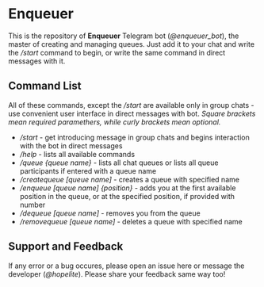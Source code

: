 # Enqueuer

This is the repository of **Enqueuer** Telegram bot (*@enqueuer_bot*), the master of creating and managing queues. Just add it to your chat and write the */start* command to begin, or write the same command in direct messages with it.

## Command List
All of these commands, except the */start* are available only in group chats - use convenient user interface in direct messages with bot.
*Square brackets mean required paramethers, while curly brackets mean optional.*
- */start* - get introducing message in group chats and begins interaction with the bot in direct messages
- */help* - lists all available commands
- */queue {queue name}* - lists all chat queues or lists all queue participants if entered with a queue name
- */createqueue [queue name]* - creates a queue with specified name
- */enqueue [queue name] {position}* - adds you at the first available position in the queue, or at the specified position, if provided with number
- */dequeue [queue name]* - removes you from the queue
- */removequeue [queue name]* - deletes a queue with specified name

## Support and Feedback
If any error or a bug occures, please open an issue here or message the developer (*@hopelite*). Please share your feedback same way too!
